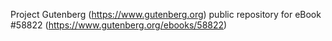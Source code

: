 Project Gutenberg (https://www.gutenberg.org) public repository for
eBook #58822 (https://www.gutenberg.org/ebooks/58822)
